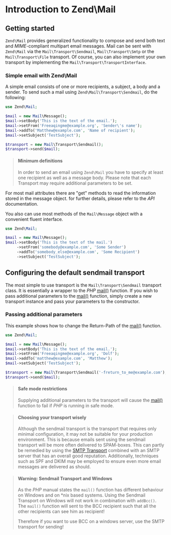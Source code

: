 # Introduction to Zend\\Mail

## Getting started

`Zend\Mail` provides generalized functionality to compose and send both text and *MIME*-compliant
multipart email messages. Mail can be sent with `Zend\Mail` via the `Mail\Transport\Sendmail`,
`Mail\Transport\Smtp` or the `Mail\Transport\File` transport. Of course, you can also implement your
own transport by implementing the `Mail\Transport\TransportInterface`.

### Simple email with Zend\\Mail

A simple email consists of one or more recipients, a subject, a body and a sender. To send such a
mail using `Zend\Mail\Transport\Sendmail`, do the following:

```php
use Zend\Mail;

$mail = new Mail\Message();
$mail->setBody('This is the text of the email.');
$mail->setFrom('Freeaqingme@example.org', 'Sender\'s name');
$mail->addTo('Matthew@example.com', 'Name of recipient');
$mail->setSubject('TestSubject');

$transport = new Mail\Transport\Sendmail();
$transport->send($mail);
```

> #### Minimum definitions
>
> In order to send an email using `Zend\Mail` you have to specify at least one
> recipient as well as a message body. Please note that each Transport may
> require additional parameters to be set.

For most mail attributes there are "get" methods to read the information stored in the message
object. for further details, please refer to the *API* documentation.

You also can use most methods of the `Mail\Message` object with a convenient fluent interface.

```php
use Zend\Mail;

$mail = new Mail\Message();
$mail->setBody('This is the text of the mail.')
     ->setFrom('somebody@example.com', 'Some Sender')
     ->addTo('somebody_else@example.com', 'Some Recipient')
     ->setSubject('TestSubject');
```

## Configuring the default sendmail transport

The most simple to use transport is the `Mail\Transport\Sendmail` transport class. It is essentially
a wrapper to the *PHP* [mail()](http://php.net/mail) function. If you wish to pass additional
parameters to the [mail()](http://php.net/mail) function, simply create a new transport instance and
pass your parameters to the constructor.

### Passing additional parameters

This example shows how to change the Return-Path of the [mail()](http://php.net/mail) function.

```php
use Zend\Mail;

$mail = new Mail\Message();
$mail->setBody('This is the text of the email.');
$mail->setFrom('Freeaqingme@example.org', 'Dolf');
$mail->addTo('matthew@example.com', 'Matthew');
$mail->setSubject('TestSubject');

$transport = new Mail\Transport\Sendmail('-freturn_to_me@example.com');
$transport->send($mail);
```

> #### Safe mode restrictions
>
> Supplying additional parameters to the transport will cause the
> [mail()](http://php.net/mail) function to fail if *PHP* is running in safe
> mode.

> #### Choosing your transport wisely
>
> Although the sendmail transport is the transport that requires only minimal
> configuration, it may not be suitable for your production environment. This is
> because emails sent using the sendmail transport will be more often delivered
> to SPAM-boxes. This can partly be remedied by using the [SMTP
> Transport](zend.mail.transport.quick-start.smtp-usage.md) combined with an
> SMTP server that has an overall good reputation. Additionally, techniques such
> as SPF and DKIM may be employed to ensure even more email messages are
> delivered as should.

> #### Warning: Sendmail Transport and Windows
>
> As the *PHP* manual states the `mail()` function has different behaviour on
> Windows and on \*nix based systems. Using the Sendmail Transport on Windows
> will not work in combination with `addBcc()`.  The `mail()` function will sent
> to the BCC recipient such that all the other recipients can see him as
> recipient!
>
> Therefore if you want to use BCC on a windows server, use the SMTP transport
> for sending!
